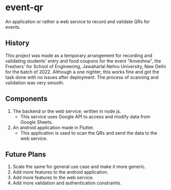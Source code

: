 # event-qr
An application or rather a web service to record and validate QRs for events.

## History
This project was made as a temporary arrangement for recording and validating students' entry and food coupons for the event "Anveshna", the Freshers' for School of Engineering, Jawaharlal Nehru University, New Delhi for the batch of 2022.
Although a one nighter, this works fine and got the task done with no issues after deployment. The process of scanning and validation was very smooth.

## Components
1. The backend or the web service; written in node js.
    - This service uses Google API to access and modify data from Google Sheets.
2. An android application made in Flutter.
    - This application is used to scan the QRs and send the data to the web service.

## Future Plans
1. Scale the same for general use case and make it more generic.
2. Add more features to the android application.
3. Add more features to the web service.
4. Add more validation and authentication constraints.
